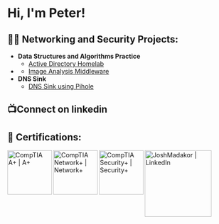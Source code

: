 <h1>Hi, I'm Peter! </h1>

<h2>👨‍💻 Networking and Security Projects:</h2>

- <b>Data Structures and Algorithms Practice </b>
  - [Active Directory Homelab](https://github.com/Redarrow210/ActiveDirectoryHomeLab)
- <b></b>
  - [Image Analysis Middleware]() <b><i></b></i>
- <b>DNS Sink</b>
  - [DNS Sink using Pihole](https://github.com/P-Stone210/DNS-sink-using-Pihole/blob/main/README.md)

<h2>📺Connect on linkedin</h2>



<h2> 📜 Certifications:</h2>

[<img align="left" alt="CompTIA A+ | A+" width="100px" src=https://github.com/Redarrow210/Redarrow210/blob/main/comptia-a-ce-certification.1.png />][A+]
[<img align="left" alt="CompTIA Network+ | Network+" width="100px" src="https://github.com/Redarrow210/Redarrow210/blob/main/comptia-network-ce-certification.1.png" />][Network+]
[<img align="left" alt="CompTIA Security+ | Security+" width="100px" src="https://github.com/Redarrow210/Redarrow210/blob/main/comptia-security-ce-certification.png" />][Security+]
[<img align="left" alt="JoshMadakor | LinkedIn" width="150px" src="https://download.logo.wine/logo/LinkedIn/LinkedIn-Icon-Logo.wine.png" />][linkedin]

[A+]: https://www.credly.com/badges/a213ef6c-71f6-4f9d-841f-cf5a1cfed8f3/public_url
[Network+]: https://www.credly.com/badges/b01b6c84-31d4-4478-8f5c-2b59e2aee9b7/public_url
[Security+]: https://www.credly.com/badges/9e4858fe-b07c-4b8a-8b71-9f6c68a2a12d/public_url
[linkedin]: https://www.linkedin.com/in/peter-stone-896a99387/?trk=contact-info


<!--
**Redarrow210/Redarrow210** is a ✨ _special_ ✨ repository because its `README.md` (this file) appears on your GitHub profile.

Here are some ideas to get you started:

- 🔭 I’m currently working on ...
- 🌱 I’m currently learning ...
- 👯 I’m looking to collaborate on ...
- 🤔 I’m looking for help with ...
- 💬 Ask me about ...
- 📫 How to reach me: ...
- 😄 Pronouns: ...
- ⚡ Fun fact: ...
-->

